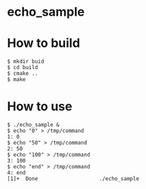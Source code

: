 # echo_sample

# How to build
~~~
$ mkdir buid
$ cd build
$ cmake ..
$ make
~~~
# How to use
~~~
$ ./echo_sample &
$ echo "0" > /tmp/command
1: 0
$ echo "50" > /tmp/command
2: 50
$ echo "100" > /tmp/command
3: 100
$ echo "end" > /tmp/command
4: end
[1]+  Done                    ./echo_sample
~~~